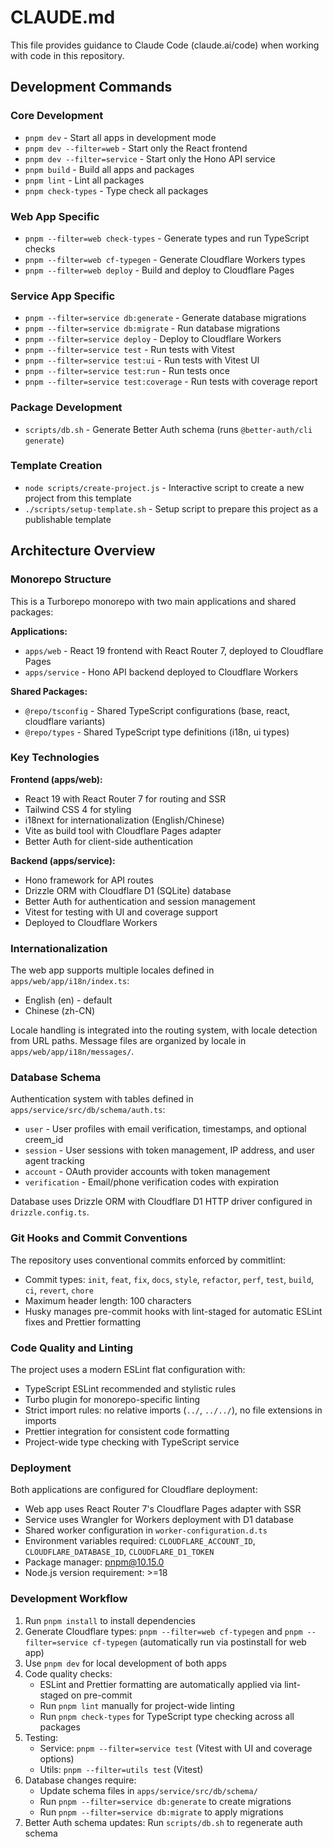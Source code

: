 # CLAUDE.md

This file provides guidance to Claude Code (claude.ai/code) when working with code in this repository.

## Development Commands

### Core Development

- `pnpm dev` - Start all apps in development mode
- `pnpm dev --filter=web` - Start only the React frontend
- `pnpm dev --filter=service` - Start only the Hono API service
- `pnpm build` - Build all apps and packages
- `pnpm lint` - Lint all packages
- `pnpm check-types` - Type check all packages

### Web App Specific

- `pnpm --filter=web check-types` - Generate types and run TypeScript checks
- `pnpm --filter=web cf-typegen` - Generate Cloudflare Workers types
- `pnpm --filter=web deploy` - Build and deploy to Cloudflare Pages

### Service App Specific

- `pnpm --filter=service db:generate` - Generate database migrations
- `pnpm --filter=service db:migrate` - Run database migrations
- `pnpm --filter=service deploy` - Deploy to Cloudflare Workers
- `pnpm --filter=service test` - Run tests with Vitest
- `pnpm --filter=service test:ui` - Run tests with Vitest UI
- `pnpm --filter=service test:run` - Run tests once
- `pnpm --filter=service test:coverage` - Run tests with coverage report

### Package Development

- `scripts/db.sh` - Generate Better Auth schema (runs `@better-auth/cli generate`)

### Template Creation

- `node scripts/create-project.js` - Interactive script to create a new project from this template
- `./scripts/setup-template.sh` - Setup script to prepare this project as a publishable template

## Architecture Overview

### Monorepo Structure

This is a Turborepo monorepo with two main applications and shared packages:

**Applications:**

- `apps/web` - React 19 frontend with React Router 7, deployed to Cloudflare Pages
- `apps/service` - Hono API backend deployed to Cloudflare Workers

**Shared Packages:**

- `@repo/tsconfig` - Shared TypeScript configurations (base, react, cloudflare variants)
- `@repo/types` - Shared TypeScript type definitions (i18n, ui types)

### Key Technologies

**Frontend (apps/web):**

- React 19 with React Router 7 for routing and SSR
- Tailwind CSS 4 for styling
- i18next for internationalization (English/Chinese)
- Vite as build tool with Cloudflare Pages adapter
- Better Auth for client-side authentication

**Backend (apps/service):**

- Hono framework for API routes
- Drizzle ORM with Cloudflare D1 (SQLite) database
- Better Auth for authentication and session management
- Vitest for testing with UI and coverage support
- Deployed to Cloudflare Workers

### Internationalization

The web app supports multiple locales defined in `apps/web/app/i18n/index.ts`:

- English (en) - default
- Chinese (zh-CN)

Locale handling is integrated into the routing system, with locale detection from URL paths. Message files are organized by locale in `apps/web/app/i18n/messages/`.

### Database Schema

Authentication system with tables defined in `apps/service/src/db/schema/auth.ts`:

- `user` - User profiles with email verification, timestamps, and optional creem_id
- `session` - User sessions with token management, IP address, and user agent tracking
- `account` - OAuth provider accounts with token management
- `verification` - Email/phone verification codes with expiration

Database uses Drizzle ORM with Cloudflare D1 HTTP driver configured in `drizzle.config.ts`.

### Git Hooks and Commit Conventions

The repository uses conventional commits enforced by commitlint:

- Commit types: `init`, `feat`, `fix`, `docs`, `style`, `refactor`, `perf`, `test`, `build`, `ci`, `revert`, `chore`
- Maximum header length: 100 characters
- Husky manages pre-commit hooks with lint-staged for automatic ESLint fixes and Prettier formatting

### Code Quality and Linting

The project uses a modern ESLint flat configuration with:

- TypeScript ESLint recommended and stylistic rules
- Turbo plugin for monorepo-specific linting
- Strict import rules: no relative imports (`../`, `../../`), no file extensions in imports
- Prettier integration for consistent code formatting
- Project-wide type checking with TypeScript service

### Deployment

Both applications are configured for Cloudflare deployment:

- Web app uses React Router 7's Cloudflare Pages adapter with SSR
- Service uses Wrangler for Workers deployment with D1 database
- Shared worker configuration in `worker-configuration.d.ts`
- Environment variables required: `CLOUDFLARE_ACCOUNT_ID`, `CLOUDFLARE_DATABASE_ID`, `CLOUDFLARE_D1_TOKEN`
- Package manager: pnpm@10.15.0
- Node.js version requirement: >=18

### Development Workflow

1. Run `pnpm install` to install dependencies
2. Generate Cloudflare types: `pnpm --filter=web cf-typegen` and `pnpm --filter=service cf-typegen` (automatically run via postinstall for web app)
3. Use `pnpm dev` for local development of both apps
4. Code quality checks:
   - ESLint and Prettier formatting are automatically applied via lint-staged on pre-commit
   - Run `pnpm lint` manually for project-wide linting
   - Run `pnpm check-types` for TypeScript type checking across all packages
5. Testing:
   - Service: `pnpm --filter=service test` (Vitest with UI and coverage options)
   - Utils: `pnpm --filter=utils test` (Vitest)
6. Database changes require:
   - Update schema files in `apps/service/src/db/schema/`
   - Run `pnpm --filter=service db:generate` to create migrations
   - Run `pnpm --filter=service db:migrate` to apply migrations
7. Better Auth schema updates: Run `scripts/db.sh` to regenerate auth schema
